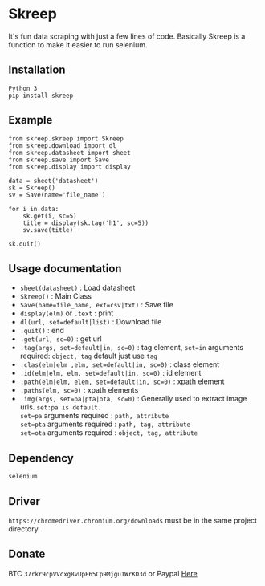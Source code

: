 # Skreep
It's fun data scraping with just a few lines of code. Basically Skreep is a function to make it easier to run selenium.

## Installation
```Python 3```<br />
```pip install skreep```

## Example
```
from skreep.skreep import Skreep
from skreep.download import dl
from skreep.datasheet import sheet
from skreep.save import Save
from skreep.display import display

data = sheet('datasheet')
sk = Skreep()
sv = Save(name='file_name')

for i in data:
    sk.get(i, sc=5)
    title = display(sk.tag('h1', sc=5))
    sv.save(title)

sk.quit()
```
## Usage documentation
* ```sheet(datasheet)``` : Load datasheet
* ```Skreep()``` : Main Class
* ```Save(name=file_name, ext=csv|txt)``` : Save file
* ```display(elm)``` or ```.text``` : print
* ```dl(url, set=default|list)``` : Download file
* ```.quit()``` : end
* ```.get(url, sc=0)``` : get url
* ```.tag(args, set=default|in, sc=0)``` : tag element, ```set=in``` arguments required: ```object, tag``` default just use ```tag```
* ```.clas(elm|elm ,elm, set=default|in, sc=0)``` : class element
* ```.id(elm|elm, elm, set=default|in, sc=0)``` : id element
* ```.path(elm|elm, elem, set=default|in, sc=0)``` : xpath element
* ```.paths(elm, sc=0)``` : xpath elements
* ```.img(args, set=pa|pta|ota, sc=0)``` : Generally used to extract image urls. ```set:pa is default.``` <br />```set=pa``` arguments required : ```path, attribute```<br />```set=pta``` arguments required : ```path, tag, attribute```<br />```set=ota``` arguments required : ```object, tag, attribute```

## Dependency
```selenium```
## Driver
```https://chromedriver.chromium.org/downloads``` must be in the same project directory.
## Donate
BTC ```37rkr9cpVVcxg8vUpF65Cp9Mjgu1WrKD3d``` or Paypal [Here](https://paypal.me/dian26?locale.x=id_ID "Donate")
